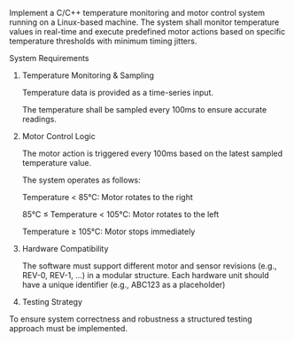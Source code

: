 Implement a C/C++ temperature monitoring and motor control system running on a Linux-based machine. The system shall monitor temperature values in real-time and execute predefined motor actions based on specific temperature thresholds with minimum timing jitters. 

System Requirements 

1. Temperature Monitoring & Sampling 

    Temperature data is provided as a time-series input. 

    The temperature shall be sampled every 100ms to ensure accurate readings. 

2. Motor Control Logic 

    The motor action is triggered every 100ms based on the latest sampled temperature value.  

    The system operates as follows:  

    Temperature < 85°C: Motor rotates to the right 

    85°C ≤ Temperature < 105°C: Motor rotates to the left 

    Temperature ≥ 105°C: Motor stops immediately 

3. Hardware Compatibility 

    The software must support different motor and sensor revisions (e.g., REV-0, REV-1, …) in a modular structure. Each hardware unit should have a unique identifier (e.g., ABC123 as a placeholder) 

4. Testing Strategy 

  To ensure system correctness and robustness a structured testing approach must be implemented. 
